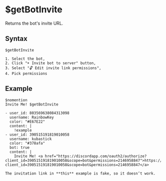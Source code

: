 # $getBotInvite
Returns the bot's invite URL.

## Syntax
```
$getBotInvite
```

```admonish note title="Invitation perms can be configured in the BDFD App:"
1. Select the bot,
2. Click "➤ Invite bot to server" button,
3. Select "🔓 Edit invite link permissions",
4. Pick permissions
```

## Example
```
$nomention
Invite Me! $getBotInvite
```

``` discord yaml
- user_id: 803569638084313098
  username: RainbowKey
  color: "#E67E22"
  content: |
    !example
- user_id: 390515191819010058
  username: kubastick
  color: "#378afa"
  bot: true
  content: |
    Invite Me! <a href="https://discordapp.com/oauth2/authorize?client_id=390515191819010058&scope=bot&permissions=2146958847">https://discordapp.com/oauth2/authorize?client_id=390515191819010058&scope=bot&permissions=2146958847</a>
```

```admonish example
The invitation link in **this** example is fake, so it doesn’t work.
```

